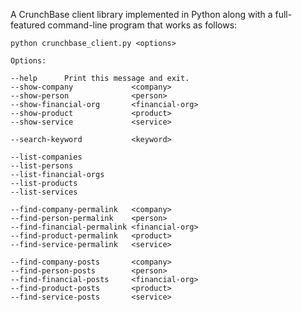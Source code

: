 A CrunchBase client library implemented in Python along
with a full-featured command-line program that works as
follows:

    python crunchbase_client.py <options>
    
    Options:
    
    --help      Print this message and exit.
    --show-company             <company>
    --show-person              <person>
    --show-financial-org       <financial-org>
    --show-product             <product>
    --show-service             <service>
    
    --search-keyword           <keyword>
    
    --list-companies
    --list-persons
    --list-financial-orgs
    --list-products
    --list-services
    
    --find-company-permalink   <company>
    --find-person-permalink    <person>
    --find-financial-permalink <financial-org>
    --find-product-permalink   <product>
    --find-service-permalink   <service>
    
    --find-company-posts       <company>
    --find-person-posts        <person>
    --find-financial-posts     <financial-org>
    --find-product-posts       <product>
    --find-service-posts       <service>
